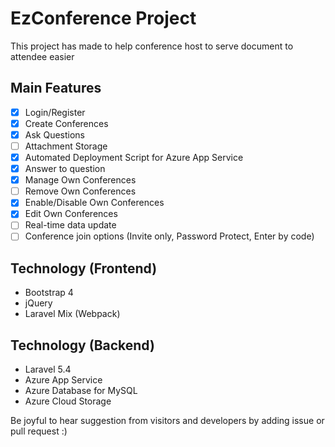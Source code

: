 # EzConference Project
This project has made to help conference host to serve document to attendee easier

## Main Features
- [x] Login/Register
- [x] Create Conferences
- [x] Ask Questions
- [ ] Attachment Storage
- [x] Automated Deployment Script for Azure App Service
- [x] Answer to question
- [x] Manage Own Conferences
- [ ] Remove Own Conferences
- [x] Enable/Disable Own Conferences
- [x] Edit Own Conferences
- [ ] Real-time data update
- [ ] Conference join options (Invite only, Password Protect, Enter by code)

## Technology (Frontend)
* Bootstrap 4
* jQuery
* Laravel Mix (Webpack)

## Technology (Backend)
* Laravel 5.4
* Azure App Service
* Azure Database for MySQL
* Azure Cloud Storage

Be joyful to hear suggestion from visitors and developers by adding issue or pull request :)